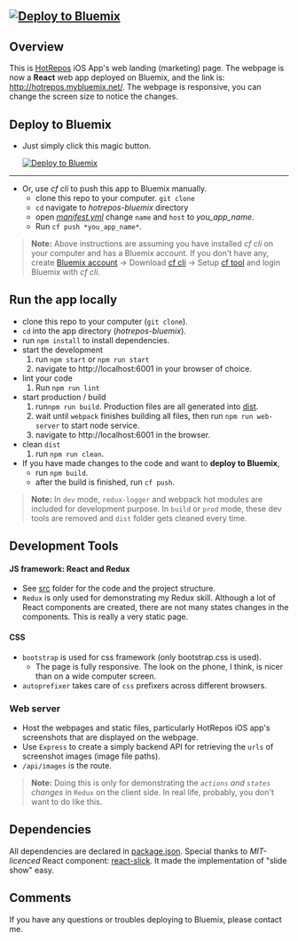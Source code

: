 [![Deploy to Bluemix](https://bluemix.net/deploy/button.png)](https://bluemix.net/deploy)
--------------------------------------------------------------------------------

## Overview
This is [HotRepos](https://itunes.apple.com/app/id1142465304?mt=8) iOS App's web landing (marketing) page. The webpage is now a **React** web app deployed on Bluemix, and the link is: http://hotrepos.mybluemix.net/. The webpage is responsive, you can change the screen size to notice the changes.

## Deploy to Bluemix
* Just simply click this magic button.

  [![Deploy to Bluemix](https://bluemix.net/deploy/button.png)](https://bluemix.net/deploy)
--------------------------------------------------------------------------------
* Or, use _*cf cli*_ to push this app to Bluemix manually.
  * clone this repo to your computer. `git clone`
  * `cd` navigate to _*hotrepos-bluemix*_ directory
  * open [_manifest.yml_](./manifest.yml) change `name` and `host` to *you_app_name*.
  * Run `cf push *you_app_name*`.

> **Note:** Above instructions are assuming you have installed _cf cli_ on your computer and has a Bluemix account. If you don't have any, create [Bluemix account](https://console.ng.bluemix.net/) -> Download [cf cli](https://github.com/cloudfoundry/cli/releases) -> Setup [cf tool](https://console.ng.bluemix.net/docs/cli/reference/cfcommands/index.html) and login Bluemix with _cf cli_.

## Run the app locally
* clone this repo to your computer (`git clone`).
* `cd` into the app directory (_hotrepos-bluemix_).
* run `npm install` to install dependencies.
* start the development
  1. run `npm start` or `npm run start`
  2. navigate to http://localhost:6001 in your browser of choice.
* lint your code
  1. Run `npm run lint`
* start production / build
  1. run`npm run build`. Production files are all generated into [dist](./dist).
  2. wait until `webpack` finishes building all files, then run `npm run web-server` to start node service.
  3. navigate to http://localhost:6001 in the browser.
* clean `dist`
  1. run `npm run clean`.
* If you have made changes to the code and want to **deploy to Bluemix**,
  * run `npm build`.
  * after the build is finished, run `cf push`.

> **Note:** In `dev` mode, `redux-logger` and webpack hot modules are included for development purpose. In `build` or `prod` mode, these dev tools are removed and `dist` folder gets cleaned every time.

## Development Tools
#### JS framework: React and Redux
* See [src](./src) folder for the code and the project structure.
* `Redux` is only used for demonstrating my Redux skill. Although a lot of React components are created, there are not many states changes in the components. This is really a very static page.

#### CSS
* `bootstrap` is used for css framework (only bootstrap.css is used).
  * The page is fully responsive. The look on the phone, I think, is nicer than on a wide computer screen.
* `autoprefixer` takes care of `css` prefixers across different browsers.

### Web server
* Host the webpages and static files, particularly HotRepos iOS app's screenshots that are displayed on the webpage.
* Use `Express` to create a simply backend API for retrieving the `urls` of screenshot images (image file paths).
 * `/api/images` is the route.
> **Note:** Doing this is only for demonstrating the *`actions` and `states` changes* in `Redux` on the client side. In real life, probably, you don't want to do like this.

## Dependencies
All dependencies are declared in [package.json](./package.json). Special thanks to *MIT-licenced* React component: [react-slick](https://github.com/akiran/react-slick). It made the implementation of "slide show" easy.

## Comments
If you have any questions or troubles deploying to Bluemix, please contact me.
